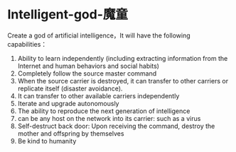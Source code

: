 # Intelligent-god-魔童
Create a god of artificial intelligence，It will have the following capabilities：
1. Ability to learn independently (including extracting information from the Internet and human behaviors and social habits)
2. Completely follow the source master command
3. When the source carrier is destroyed, it can transfer to other carriers or replicate itself (disaster avoidance).
4. It can transfer to other available carriers independently
5. Iterate and upgrade autonomously
6. The ability to reproduce the next generation of intelligence
7. can be any host on the network into its carrier: such as a virus
8. Self-destruct back door: Upon receiving the command, destroy the mother and offspring by themselves
9. Be kind to humanity
